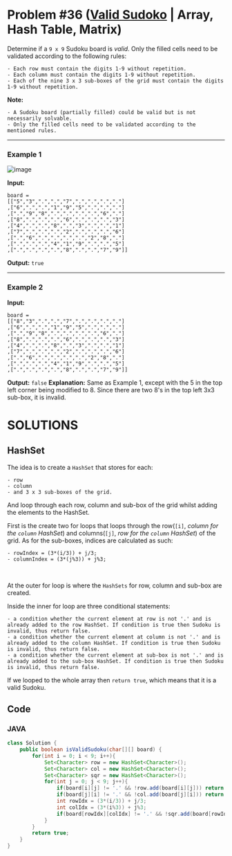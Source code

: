 # Problem #36 ([Valid Sudoko](https://leetcode.com/problems/valid-sudoku/submissions/) | Array, Hash Table, Matrix)

Determine if a `9 x 9` Sudoku board is *valid*. Only the filled cells need to be validated according to the following rules:

    - Each row must contain the digits 1-9 without repetition.
    - Each column must contain the digits 1-9 without repetition.
    - Each of the nine 3 x 3 sub-boxes of the grid must contain the digits 1-9 without repetition.

**Note:**

    - A Sudoku board (partially filled) could be valid but is not necessarily solvable.
    - Only the filled cells need to be validated according to the mentioned rules.

***

### Example 1
![image](https://user-images.githubusercontent.com/89616705/187617901-bcf09e97-29e0-4cd2-a567-36b013794fd7.png)

**Input:**

    board = 
    [["5","3",".",".","7",".",".",".","."]
    ,["6",".",".","1","9","5",".",".","."]
    ,[".","9","8",".",".",".",".","6","."]
    ,["8",".",".",".","6",".",".",".","3"]
    ,["4",".",".","8",".","3",".",".","1"]
    ,["7",".",".",".","2",".",".",".","6"]
    ,[".","6",".",".",".",".","2","8","."]
    ,[".",".",".","4","1","9",".",".","5"]
    ,[".",".",".",".","8",".",".","7","9"]]
    
**Output:** `true`

***

### Example 2

**Input:**

    board = 
    [["8","3",".",".","7",".",".",".","."]
    ,["6",".",".","1","9","5",".",".","."]
    ,[".","9","8",".",".",".",".","6","."]
    ,["8",".",".",".","6",".",".",".","3"]
    ,["4",".",".","8",".","3",".",".","1"]
    ,["7",".",".",".","2",".",".",".","6"]
    ,[".","6",".",".",".",".","2","8","."]
    ,[".",".",".","4","1","9",".",".","5"]
    ,[".",".",".",".","8",".",".","7","9"]]

**Output:** `false`
**Explanation:** Same as Example 1, except with the 5 in the top left corner being modified to 8. Since there are two 8's in the top left 3x3 sub-box, it is invalid.

# SOLUTIONS

## HashSet

The idea is to create a `HashSet` that stores *<Characters>* for each:

    - row
    - column
    - and 3 x 3 sub-boxes of the grid.

And loop through each row, column and sub-box of the grid whilst adding the elements to the HashSet.
    
First is the create two for loops that loops through the row(`[i]`, *column for the `column` HashSet*) and columns(`[j]`, *row for the `column` HashSet*) of the grid. As for the sub-boxes, indices are calculated as such:

    - rowIndex = (3*(i/3)) + j/3;
    - columnIndex = (3*(j%3)) + j%3;

<br/>
    
At the outer for loop is where the `HashSets` for row, column and sub-box are created.

Inside the inner for loop are three conditional statements:
    
    - a condition whether the current element at row is not '.' and is already added to the row HashSet. If condition is true then Sudoku is invalid, thus return false.
    - a condition whether the current element at column is not '.' and is already added to the column HashSet. If condition is true then Sudoku is invalid, thus return false.
    - a condition whether the current element at sub-box is not '.' and is already added to the sub-box HashSet. If condition is true then Sudoku is invalid, thus return false.

If we looped to the whole array then `return true`, which means that it is a valid Sudoku.

## Code

### JAVA
```java
class Solution {
    public boolean isValidSudoku(char[][] board) {
        for(int i = 0; i < 9; i++){
            Set<Character> row = new HashSet<Character>();
            Set<Character> col = new HashSet<Character>();
            Set<Character> sqr = new HashSet<Character>();
            for(int j = 0; j < 9; j++){
                if(board[i][j] != '.' && !row.add(board[i][j])) return false;
                if(board[j][i] != '.' && !col.add(board[j][i])) return false;
                int rowIdx = (3*(i/3)) + j/3;
                int colIdx = (3*(i%3)) + j%3;
                if(board[rowIdx][colIdx] != '.' && !sqr.add(board[rowIdx][colIdx])) return false;
            }
        }
        return true;
    }
}
```
